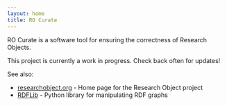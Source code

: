 ```yaml
---
layout: home
title: RO Curate
---
```


RO Curate is a software tool for ensuring the correctness of Research Objects.

This project is currently a work in progress. Check back often for updates!

See also:

- [researchobject.org](https://www.researchobject.org) - Home page for the Research Object project
- [RDFLib](https://github.com/RDFLib/rdflib) - Python library for manipulating RDF graphs
